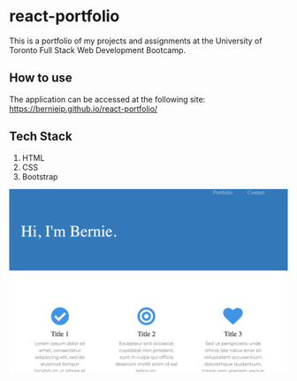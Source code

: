 # react-portfolio

This is a portfolio of my projects and assignments at the University of Toronto Full Stack Web Development Bootcamp.


## How to use

The application can be accessed at the following site: https://bernieip.github.io/react-portfolio/

## Tech Stack

1. HTML
2. CSS
3. Bootstrap

![Image description](/public/screenshot.png)

